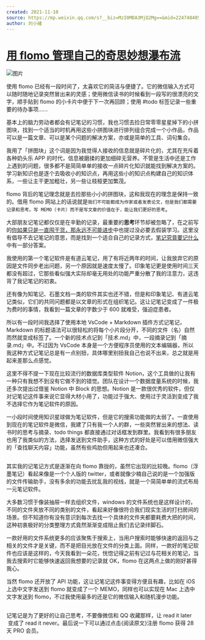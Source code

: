 ```yaml
---
created: 2021-11-10
source: https://mp.weixin.qq.com/s?__biz=MzI0MDA3MjQ2Mg==&mid=2247484055&idx=4&sn=dfbd6f3a0471771efabfd1320526fe28&chksm=e92120f6de56a9e001b11f3cdf45b715f36928dfa83ec509af03fb53b120f143267475e77d8b#rd
author: 刘小绪
---
```


# [用 flomo 管理自己的奇思妙想瀑布流](https://mp.weixin.qq.com/s?__biz=MzI0MDA3MjQ2Mg==&mid=2247484055&idx=4&sn=dfbd6f3a0471771efabfd1320526fe28&chksm=e92120f6de56a9e001b11f3cdf45b715f36928dfa83ec509af03fb53b120f143267475e77d8b#rd)


![图片](https://mmbiz.qpic.cn/mmbiz_png/7mDtEFdE8wkpMnvhk9VVEBJ7v8GdCMs3vH1J80D0X84E2GeB068NqFdw6wj0pP2BAXeYPNpp7I46b4RyTInZgQ/640?wx_fmt=png&tp=png&wxfrom=5&wx_lazy=1&wx_co=1)

使用 flomo 已经有一段时间了，太喜欢它的简洁与便捷了。它的微信输入方式可以随时随地记录突然冒出来的灵感；使用微信读书的时候看到一段写的很漂亮的文字，顺手贴到 flomo 的小卡片中便于下一次再回顾；使用 #todo 标签记录一些重要的待办事项......

基本上的脑力劳动者都会有记笔记的习惯，我也习惯去捡日常零零星星掉下的小拼图块，找到一个适当的时机再用这些小拼图块进行排列组合完成一个小作品，作品可以是一篇文章、可以是某个问题的解决方案，亦或是简单的工具、词句集合。

我用了「拼图块」这个词是因为我觉得人接收的信息就是碎片化的，尤其在充斥着各种奶头乐 APP 的时代，信息被磨揉的更加细碎无营养。不管是生活中还是工作上遇到的问题，很多都不是简简单单的接收一点碎片化知识就能找到解决方案的。学习新知识也是逐个去吸收小的知识点，再用这些小的知识点构建自己的知识体系，一些让主干更加粗壮，另一些让枝桠更加繁茂。

flomo 背后的笔记理念就是去捡那些小小的拼图块，这和我现在的理念是保持一致的。借用 flomo 网站上的话说就是`我们不可能都成为作家或者发表论文，但是我们都需要记录和思考。写 MEMO（卡片）而不是写文章的价值在于，能让我们更好的思考`。

大部朋友记笔记都仅仅是在辛勤的记录，最重要的**思考**环节却被忽略了，在之前写的[你如果只是一直囤干货，那永远不可能进步](https://mp.weixin.qq.com/s?__biz=MzI2NTUwODcwNg==&mid=2247483832&idx=1&sn=58d28bb2ba85ee91abbb7f0a2a2a264c&scene=21#wechat_redirect "你如果只是一直囤干货，那永远不可能进步")中也提过没必要去假装学习。这里没有倡导不去记笔记的意思，而是找到一个适合自己的记录方式，[笔记究竟要记什么](https://mp.weixin.qq.com/s?__biz=MzAwNDAyMDk5Mw==&mid=2650792748&idx=1&sn=dadfaca467bf8839269f9d1896157c6d&scene=21#wechat_redirect "笔记究竟要记什么")中有一部分答案。

我使用的第一个笔记软件是有道云笔记，用了有将近两年的时间，让我放弃它的原因是文件同步老出问题，另一个原因就是速度太慢了。印象笔记更是使用时间三天都没有超过，它那些看似强大实际却毫无用处的功能严重分散了我的注意力，这违背了我记笔记的初衷。

还有像为知笔记、石墨文档一类的软件其实也还不错，但是和印象笔记、有道云笔记类似，它们的共同问题都是以文章的形式在组织笔记。这让记笔记变成了一件极为费时的事情，我看到一篇文章的字数少于 600 就难受，强迫症患者。

所以有一段时间我选择了使用本地 VsCode + Markdown 插件方式记笔记，Markdown 的标题语法可以很轻松的将每个小片段分开，不同的文件（名）自然而然就变成标签了。一个新的技术点记到「技术.md」中，一段摘录记到「摘录.md」中。不过因为 VsCode 本身是一个方便程序员使用的文本编辑器，所以我这种方式记笔记总是有一点别扭，具体哪里别扭我自己也说不出来，总之就是用起来差那么点感觉。

这里不得不提一下现在比较流行的数据库类型软件 Notion，这个工具做的让我有一种只有我想不到没有它做不到的错觉。团队在设计一个数据度量系统的时候，我还多次提出过借鉴 Notion 中 Block 的思想。Notion 是一款很优秀的软件，但仅对记笔记这件事来说它显得大材小用了，功能过于强大、使用过于灵活到变成了我不选择它作为笔记软件的原因。

一小段时间使用知识星球做为笔记软件，但是它的搜索功能做的太弱了。一直使用到现在的笔记软件是微信，我建了只有我一个人的群，一些突然冒出来的想法、读书时的思考与摘录、todo things 都直接通过对话框发到群里。我看到有很多朋友也用了我类似的方法，选择发送到文件助手，这种方式的好处是可以借用微信强大的「查找聊天内容」功能，虽然有些鸡肋但用起来也还凑合。

![图片](data:image/gif;base64,iVBORw0KGgoAAAANSUhEUgAAAAEAAAABCAYAAAAfFcSJAAAADUlEQVQImWNgYGBgAAAABQABh6FO1AAAAABJRU5ErkJggg==)

其实我的记笔记方式是逐渐在向 flomo 靠拢的，虽然它出现的比较晚。flomo（浮墨笔记）看起来像是一个个人版的 twitter，或者就像少楠自己说的是一个加强版的文件传输助手，没有多余的功能去扰乱我的视线，就是一个简简单单的流式布局一元笔记软件。

大多数习惯于像装抽屉一样去组织文件，windows 的文件系统也是这样设计的，不同的文件夹放不同的类别的文件，看起来好像很符合我们现实生活的打扫房间的场景。但不知道你有没有意识到每次去找一个具体的文件夹都要耗费大把的时间，这种初衷极好的分类整理方式竟然渐渐变成阻止我们去记录绊脚石。

一款好用的文件系统更多的应该聚焦于搜索上，当用户搜索时能够快速的返回与之相关的文件才是关键，而不是把目光放在文件的分类上面。同样，一款好的笔记软件也应该是这样的，今天我看到一朵花，恍惚记得之前有记过与花相关的笔记，当我去搜索时它能够快速返回我想要的记录就 OK，flomo 在这两点上做的刚好甚得我心。

当然 flomo 还开放了 API 功能，这让记笔记这件事变得方便且有趣，比如在 iOS 上选中文字发送到 flomo 就变成了一个 MEMO，同样也可以实现在 Mac 上选中文字发送到 flomo，不过我使用最多的还是它的微信输入和随机漫步功能。

![图片](data:image/gif;base64,iVBORw0KGgoAAAANSUhEUgAAAAEAAAABCAYAAAAfFcSJAAAADUlEQVQImWNgYGBgAAAABQABh6FO1AAAAABJRU5ErkJggg==)

记笔记是为了更好的让自己思考，不要像微信和 QQ 收藏那样，让 read it later  变成了 read it never。最后说一下可以通过点击{阅读原文}注册 flomo 获得 28 天 PRO 会员。
